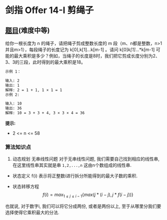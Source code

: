 # 剑指 Offer 14-I 剪绳子

## [题目](https://leetcode-cn.com/problems/jian-sheng-zi-lcof/)(难度中等)

给你一根长度为 n 的绳子，请把绳子剪成整数长度的 m 段（m、n都是整数，n>1并且m>1），每段绳子的长度记为 k[0],k[1]...k[m-1] 。请问 k[0]*k[1]*...*k[m-1] 可能的最大乘积是多少？例如，当绳子的长度是8时，我们把它剪成长度分别为2、3、3的三段，此时得到的最大乘积是18。

~~~markdown
示例 1：

输入: 2
输出: 1
解释: 2 = 1 + 1, 1 × 1 = 1
示例 2:

输入: 10
输出: 36
解释: 10 = 3 + 3 + 4, 3 × 3 × 4 = 36
~~~

**提示:**
- 2 <= n <= 58

### 算法知识点 
1. 动态规划 无串线性问题
对于无串线性问题, 我们需要自己找到相应的线性串, 在这里线性串其实就是串 `1,2,...,n` 这由n个数组成的线性串.

- 状态定义
f(i) 表示将正整数i进行拆分所能得到的最大子数的乘积.

- 状态转移方程
$$
f(i) = max_{1 \le j \le {i-1}}\{max(j * (i-j), j * f(i-j))\}
$$

也就说, 对于数字i, 我们可以将它分成两份, 或者是两份以上, 至于从哪里分我们要选择使得它乘积最大的分法.